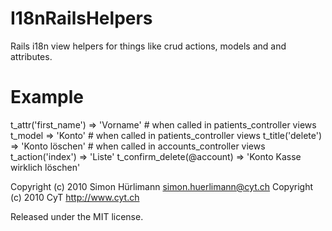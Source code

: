 I18nRailsHelpers
================

Rails i18n view helpers for things like crud actions, models and and attributes.


Example
=======

 t_attr('first_name')          => 'Vorname' # when called in patients_controller views
 t_model                       => 'Konto' # when called in patients_controller views
 t_title('delete')             => 'Konto löschen' # when called in accounts_controller views
 t_action('index')             => 'Liste'
 t_confirm_delete(@account)    => 'Konto Kasse wirklich löschen'


Copyright (c) 2010 Simon Hürlimann <simon.huerlimann@cyt.ch>
Copyright (c) 2010 CyT <http://www.cyt.ch>

Released under the MIT license.
